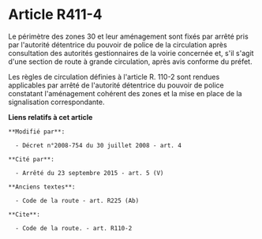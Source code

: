 # Article R411-4

Le périmètre des zones 30 et leur aménagement sont fixés par arrêté pris par l'autorité détentrice du pouvoir de police de la
circulation après consultation des autorités gestionnaires de la voirie concernée et, s'il s'agit d'une section de route à
grande circulation, après avis conforme du préfet. 

Les règles de circulation définies à l'article R. 110-2 sont rendues applicables par arrêté de l'autorité détentrice du
pouvoir de police constatant l'aménagement cohérent des zones et la mise en place de la signalisation correspondante.

**Liens relatifs à cet article**

	**Modifié par**:

	  - Décret n°2008-754 du 30 juillet 2008 - art. 4

	**Cité par**:

	  - Arrêté du 23 septembre 2015 - art. 5 (V)

	**Anciens textes**:

	  - Code de la route - art. R225 (Ab)

	**Cite**:

	  - Code de la route. - art. R110-2
